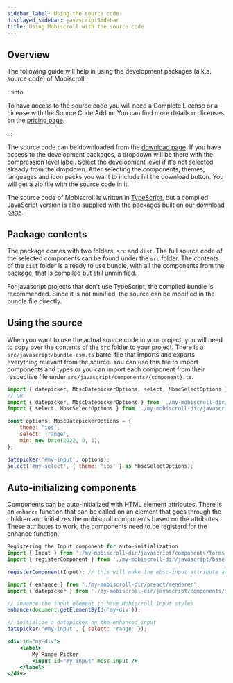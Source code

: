```yaml
---
sidebar_label: Using the source code
displayed_sidebar: javascriptSidebar
title: Using Mobiscroll with the source code
---
```


## Overview

The following guide will help in using the development packages (a.k.a. source code) of Mobiscroll.

:::info

To have access to the source code you will need a Complete License or a License with the Source Code Addon.
You can find more details on licenses on the [pricing page](https://mobiscroll.com/pricing).

:::

The source code can be downloaded from the [download page](https://download.mobiscroll.com/). If you have access to the development packages, a dropdown will be there with the compression level label. Select the development level if it's not selected already from the dropdown. After selecting the components, themes, languages and icon packs you want to include hit the download button. You will get a zip file with the source code in it.

The source code of Mobiscroll is written in [TypeScript](https://www.typescriptlang.org/), but a compiled JavaScript version is also supplied with the packages built on our [download page](https://download.mobiscroll.com/).

## Package contents

The package comes with two folders: `src` and `dist`. The full source code of the selected components can be found under the `src` folder. The contents of the `dist` folder is a ready to use bundle, with all the components from the package, that is compiled but still unminified.

For javascript projects that don't use TypeScript, the compiled bundle is recommended. Since it is not minified, the source can be modified in the bundle file directly.

## Using the source

When you want to use the actual source code in your project, you will need to copy over the contents of the `src` folder to your project. There is a `src/javascript/bundle-esm.ts` barrel file that imports and exports everything relevant from the source. You can use this file to import components and types or you can import each component from their respective file under `src/javascript/components/{component}.ts`.

```jsx
import { datepicker, MbscDatepickerOptions, select, MbscSelectOptions } from './my-mobiscroll-dir/javascript/bundle-esm';
// OR
import { datepicker, MbscDatepickerOptions } from './my-mobiscroll-dir/javascript/components/datepicker';
import { select, MbscSelectOptions } from './my-mobiscroll-dir/javascript/components/select';
```

```jsx
const options: MbscDatepickerOptions = {
    theme: 'ios',
    select: 'range',
    min: new Date(2022, 0, 1),
};

datepicker('#my-input', options);
select('#my-select', { theme: 'ios' } as MbscSelectOptions);
```

## Auto-initializing components

Components can be auto-initialized with HTML element attributes. There is an `enhance` function that can be called on an element that goes through the children and initializes the mobiscroll components based on the attributes. These attributes to work, the components need to be registerd for the enhance function.

```jsx title="Registering the Input component for auto-initialization"
Registering the Input component for auto-initialization
import { Input } from './my-mobiscroll-dir/javascript/components/forms';
import { registerComponent } from './my-mobiscroll-dir/javascript/base';

registerComponent(Input); // this will make the mbsc-input attribute awailable for the enhance function
```

```jsx
import { enhance } from './my-mobiscroll-dir/preact/renderer';
import { datepicker } from './my-mobiscroll-dir/javascript/components/datepicker';

// anhance the input element to have Mobiscroll Input styles
enhance(document.getElementById('my-div'));

// initialize a datepicker on the enhanced input
datepicker('#my-input', { select: 'range' });
```

```jsx
<div id="my-div">
    <label>
        My Range Picker
        <input id="my-input" mbsc-input />
    </label>
</div>
```